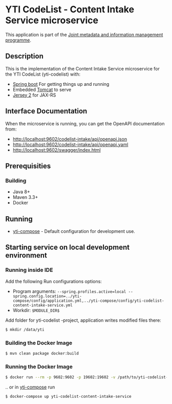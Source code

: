 # YTI CodeList - Content Intake Service microservice  

This application is part of the [Joint metadata and information management programme](https://wiki.julkict.fi/julkict/yti).

## Description

This is the implementation of the Content Intake Service microservice for the YTI CodeList (yti-codelist) with:

* [Spring boot] For getting things up and running
* Embedded [Tomcat] to serve
* [Jersey 2] for JAX-RS

## Interface Documentation

When the microservice is running, you can get the OpenAPI documentation from:
- [http://localhost:9602/codelist-intake/api/openapi.json](http://localhost:9602/codelist-intake/api/openapi.json)
- [http://localhost:9602/codelist-intake/api/openapi.yaml](http://localhost:9602/codelist-intake/api/openapi.yaml)
- [http://localhost:9602/swagger/index.html](http://localhost:9602/codelist-api/swagger/index.html)

## Prerequisities

### Building
- Java 8+
- Maven 3.3+
- Docker

## Running

- [yti-compose](https://github.com/vrk-yti/yti-compose/) - Default configuration for development use.

## Starting service on local development environment

### Running inside IDE

Add the following Run configurations options:

- Program arguments: `--spring.profiles.active=local --spring.config.location=../yti-compose/config/application.yml,../yti-compose/config/yti-codelist-content-intake-service.yml`
- Workdir: `$MODULE_DIR$`

Add folder for yti-codelist -project, application writes modified files there:

```bash
$ mkdir /data/yti
```

### Building the Docker Image

```bash
$ mvn clean package docker:build
```

### Running the Docker Image

```bash
$ docker run --rm -p 9602:9602 -p 19602:19602 -v /path/to/yti-codelist-config:/config --name=yti-codelist-content-intake-service yti-codelist-content-intake-service -a --spring.config.location=/yti-compose/config/application.yml,/yti-compose/config/yti-codelist-content-intake-service.ym
```

.. or in [yti-compose](https://github.com/vrk-yti/yti-compose/) run

```bash
$ docker-compose up yti-codelist-content-intake-service
```

[Spring boot]:http://projects.spring.io/spring-boot/
[Tomcat]:https://tomcat.apache.org/
[Jersey 2]:https://jersey.java.net
